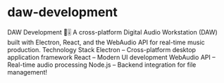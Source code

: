 # daw-development
DAW Development 🎵🎚️ A cross-platform Digital Audio Workstation (DAW) built with Electron, React, and the WebAudio API for real-time music production.  Technology Stack Electron – Cross-platform desktop application framework React – Modern UI development WebAudio API – Real-time audio processing Node.js – Backend integration for file management!
